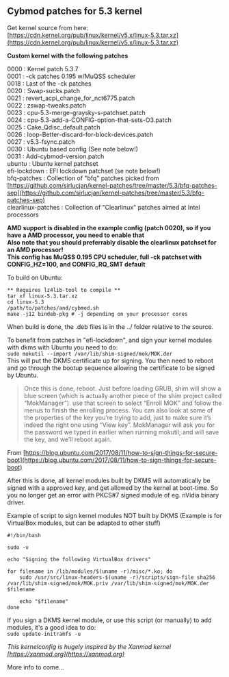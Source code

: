 ## Cybmod patches for 5.3 kernel  

Get kernel source from here: [https://cdn.kernel.org/pub/linux/kernel/v5.x/linux-5.3.tar.xz](https://cdn.kernel.org/pub/linux/kernel/v5.x/linux-5.3.tar.xz)  

**Custom kernel with the following patches**  

0000 : Kernel patch 5.3.7  
0001 : -ck patches 0.195 w/MuQSS scheduler  
0018 : Last of the -ck patches  
0020 : Swap-sucks.patch  
0021 : revert_acpi_change_for_nct6775.patch  
0022 : zswap-tweaks.patch  
0023 : cpu-5.3-merge-graysky-s-patchset.patch  
0024 : cpu-5.3-add-a-CONFIG-option-that-sets-O3.patch  
0025 : Cake_Qdisc_default.patch  
0026 : loop-Better-discard-for-block-devices.patch  
0027 : v5.3-fsync.patch  
0030 : Ubuntu based config (See note below!)  
0031 : Add-cybmod-version.patch  
ubuntu : Ubuntu kernel patchset  
efi-lockdown : EFI lockdown patchset (se note below!)  
bfq-patches : Collection of "bfq" patches picked from [https://github.com/sirlucjan/kernel-patches/tree/master/5.3/bfq-patches-sep](https://github.com/sirlucjan/kernel-patches/tree/master/5.3/bfq-patches-sep)  
clearlinux-patches : Collection of "Clearlinux" patches aimed at Intel processors  

**AMD support is disabled in the example config (patch 0020), so if you have a AMD processor, you need to enable that**  
**Also note that you should preferrably disable the clearlinux patchset for an AMD processor!**  
**This config has MuQSS 0.195 CPU scheduler, full -ck patchset with CONFIG_HZ=100, and CONFIG_RQ_SMT default**  

To build on Ubuntu:  
```
** Requires lz4lib-tool to compile **
tar xf linux-5.3.tar.xz    
cd linux-5.3  
/path/to/patches/and/cybmod.sh  
make -j12 bindeb-pkg # -j depending on your processor cores  
```
When build is done, the .deb files is in the ../ folder relative to the source.  

To benefit from patches in "efi-lockdown", and sign your kernel modules with dkms with Ubuntu you need to do:  
`sudo mokutil --import /var/lib/shim-signed/mok/MOK.der`  
This will put the DKMS certificate up for signing. You then need to reboot and go through the bootup sequence allowing the certificate to be signed by Ubuntu.  

>Once this is done, reboot. Just before loading GRUB, shim will show a blue screen (which is actually another piece of the shim project called “MokManager”). use that screen to select “Enroll MOK” and follow the menus to finish the enrolling process. You can also look at some of the properties of the key you’re trying to add, just to make sure it’s indeed the right one using “View key”. MokManager will ask you for the password we typed in earlier when running mokutil; and will save the key, and we’ll reboot again.  

From [https://blog.ubuntu.com/2017/08/11/how-to-sign-things-for-secure-boot](https://blog.ubuntu.com/2017/08/11/how-to-sign-things-for-secure-boot)  

After this is done, all kernel modules built by DKMS will automatically be signed with a approved key, and get allowed by the kernel at boot-time. So you no longer get an error with PKCS#7 signed module of eg. nVidia binary driver.  

Example of script to sign kernel modules NOT built by DKMS (Example is for VirtualBox modules, but can be adapted to other stuff)  
```
#!/bin/bash

sudo -v

echo "Signing the following VirtualBox drivers"

for filename in /lib/modules/$(uname -r)/misc/*.ko; do
	sudo /usr/src/linux-headers-$(uname -r)/scripts/sign-file sha256 /var/lib/shim-signed/mok/MOK.priv /var/lib/shim-signed/mok/MOK.der $filename

	echo "$filename"
done
```
If you sign a DKMS kernel module, or use this script (or manually) to add modules, it's a good idea to do:  
`sudo update-initramfs -u`  

_This kernelconfig is hugely inspired by the Xanmod kernel [https://xanmod.org](https://xanmod.org)_  

More info to come...  
